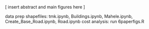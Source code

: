 [ insert abstract and main figures here ]


data prep shapefiles: tmk.ipynb, Buildings.ipynb, Mahele.ipynb, Create_Base_Road.ipynb, Road.ipynb
cost analysis: run 6paperfigs.R
